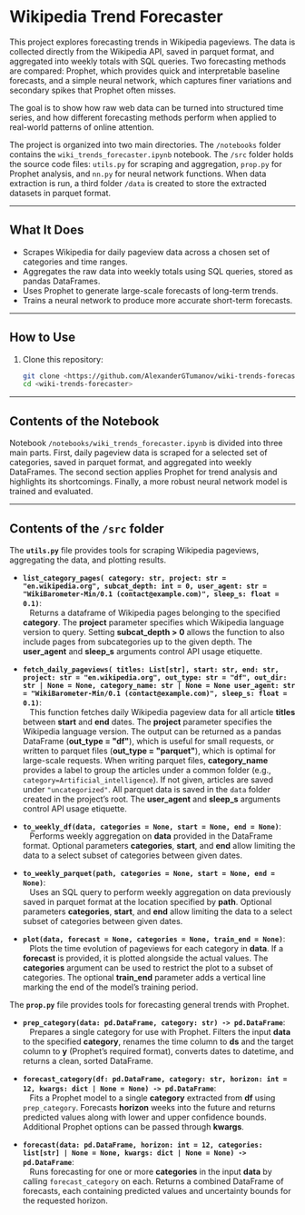 # Wikipedia Trend Forecaster

This project explores forecasting trends in Wikipedia pageviews. The data is collected directly from the Wikipedia API, saved in parquet format, and aggregated into weekly totals with SQL queries. Two forecasting methods are compared: Prophet, which provides quick and interpretable baseline forecasts, and a simple neural network, which captures finer variations and secondary spikes that Prophet often misses.

The goal is to show how raw web data can be turned into structured time series, and how different forecasting methods perform when applied to real-world patterns of online attention.

The project is organized into two main directories. The `/notebooks` folder contains the `wiki_trends_forecaster.ipynb` notebook. The `/src` folder holds the source code files: `utils.py` for scraping and aggregation, `prop.py` for Prophet analysis, and `nn.py` for neural network functions. When data extraction is run, a third folder `/data` is created to store the extracted datasets in parquet format.

---

## What It Does

- Scrapes Wikipedia for daily pageview data across a chosen set of categories and time ranges.
- Aggregates the raw data into weekly totals using SQL queries, stored as pandas DataFrames.
- Uses Prophet to generate large-scale forecasts of long-term trends.
- Trains a neural network to produce more accurate short-term forecasts.

---

## How to Use

1. Clone this repository:
   ```bash
   git clone <https://github.com/AlexanderGTumanov/wiki-trends-forecaster>
   cd <wiki-trends-forecaster>

---

## Contents of the Notebook

Notebook `/notebooks/wiki_trends_forecaster.ipynb` is divided into three main parts. First, daily pageview data is scraped for a selected set of categories, saved in parquet format, and aggregated into weekly DataFrames. The second section applies Prophet for trend analysis and highlights its shortcomings. Finally, a more robust neural network model is trained and evaluated.

---

## Contents of the `/src` folder

The **`utils.py`** file provides tools for scraping Wikipedia pageviews, aggregating the data, and plotting results.

- **`list_category_pages(
    category: str,
    project: str = "en.wikipedia.org",
    subcat_depth: int = 0,
    user_agent: str = "WikiBarometer-Min/0.1 (contact@example.com)",
    sleep_s: float = 0.1)`**:  
   &nbsp;&nbsp;&nbsp;Returns a dataframe of Wikipedia pages belonging to the specified **category**. The **project** parameter specifies which Wikipedia language version to query. Setting **subcat_depth > 0** allows the function to also include pages from subcategories up to the given depth. The **user_agent** and **sleep_s** arguments control API usage etiquette.

- **`fetch_daily_pageviews(
    titles: List[str],
    start: str,
    end: str,
    project: str = "en.wikipedia.org",
    out_type: str = "df",
    out_dir: str | None = None,
    category_name: str | None = None
    user_agent: str = "WikiBarometer-Min/0.1 (contact@example.com)",
    sleep_s: float = 0.1)`**:  
  &nbsp;&nbsp;&nbsp;This function fetches daily Wikipedia pageview data for all article **titles** between **start** and **end** dates. The **project** parameter specifies the Wikipedia language version. The output can be returned as a pandas DataFrame (**out_type = "df"**), which is useful for small requests, or written to parquet files (**out_type = "parquet"**), which is optimal for large-scale requests. When writing parquet files, **category_name** provides a label to group the articles under a common folder (e.g., `category=Artificial_intelligence`). If not given, articles are saved under `"uncategorized"`. All parquet data is saved in the `data` folder created in the project’s root. The **user_agent** and **sleep_s** arguments control API usage etiquette.

- **`to_weekly_df(data, categories = None, start = None, end = None)`**:  
  &nbsp;&nbsp;&nbsp;Performs weekly aggregation on **data** provided in the DataFrame format. Optional parameters **categories**, **start**, and **end** allow limiting the data to a select subset of categories between given dates.

- **`to_weekly_parquet(path, categories = None, start = None, end = None)`**:  
  &nbsp;&nbsp;&nbsp;Uses an SQL query to perform weekly aggregation on data previously saved in parquet format at the location specified by **path**. Optional parameters **categories**, **start**, and **end** allow limiting the data to a select subset of categories between given dates.

- **`plot(data, forecast = None, categories = None, train_end = None)`**:  
   &nbsp;&nbsp;&nbsp;Plots the time evolution of pageviews for each category in **data**. If a **forecast** is provided, it is plotted alongside the actual values. The **categories** argument can be used to restrict the plot to a subset of categories. The optional **train_end** parameter adds a vertical line marking the end of the model’s training period.

The **`prop.py`** file provides tools for forecasting general trends with Prophet.

- **`prep_category(data: pd.DataFrame, category: str) -> pd.DataFrame`**:  
  &nbsp;&nbsp;&nbsp;Prepares a single category for use with Prophet. Filters the input **data** to the specified **category**, renames the time column to **ds** and the target column to **y** (Prophet’s required format), converts dates to datetime, and returns a clean, sorted DataFrame.  

- **`forecast_category(df: pd.DataFrame, category: str, horizon: int = 12, kwargs: dict | None = None) -> pd.DataFrame`**:  
  &nbsp;&nbsp;&nbsp;Fits a Prophet model to a single **category** extracted from **df** using `prep_category`. Forecasts **horizon** weeks into the future and returns predicted values along with lower and upper confidence bounds. Additional Prophet options can be passed through **kwargs**.  

- **`forecast(data: pd.DataFrame, horizon: int = 12, categories: list[str] | None = None, kwargs: dict | None = None) -> pd.DataFrame`**:  
  &nbsp;&nbsp;&nbsp;Runs forecasting for one or more **categories** in the input **data** by calling `forecast_category` on each. Returns a combined DataFrame of forecasts, each containing predicted values and uncertainty bounds for the requested horizon.  


